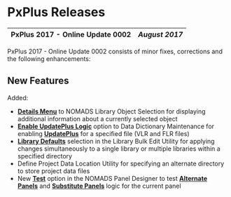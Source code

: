 # PxPlus Releases

**PxPlus 2017 - Online Update 0002** |  **_August 2017_**  
---|---  
  
PxPlus 2017 - Online Update 0002 consists of minor fixes, corrections and the following enhancements:

## New Features

Added:

  * **[Details Menu](../NOMADS%20Graphical%20Application/NOMADS%20Development/Library%20Object%20Selection/Menu%20Options.htm#details)** to NOMADS Library Object Selection for displaying additional information about a currently selected object
  * **[Enable UpdatePlus Logic](../Data%20Dictionary/Data%20Dictionary%20Maintenance/Overview.htm#options)** option to Data Dictionary Maintenance for enabling **[UpdatePlus](../directives/keyed.htm#updateplus)** for a specified file (VLR and FLR files)
  * **[Library Defaults](../NOMADS%20Graphical%20Application/NOMADS%20Development/Maintaining%20Library%20Objects/Library%20Bulk%20Edit.htm#controltype)** selection in the Library Bulk Edit Utility for applying changes simultaneously to a single library or multiple libraries within a specified directory
  * Define Project Data Location Utility for specifying an alternate directory to store project data files
  * New **[Test](../NOMADS+%20Toolbar/Introduction.htm#testaltsub)** option in the NOMADS Panel Designer to test **[Alternate Panels](../NOMADS%20Graphical%20Application/Program%20Interaction/Alternate%20Panel%20Layouts/Overview.md)** and **[Substitute Panels](../NOMADS%20Graphical%20Application/Program%20Interaction/Substitute%20Panels.md)** logic for the current panel


